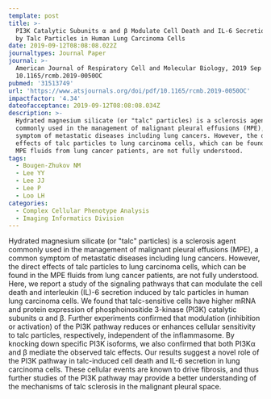 ```yaml
---
template: post
title: >-
  PI3K Catalytic Subunits α and β Modulate Cell Death and IL-6 Secretion Induced
  by Talc Particles in Human Lung Carcinoma Cells
date: 2019-09-12T08:08:08.022Z
journaltypes: Journal Paper
journal: >-
  American Journal of Respiratory Cell and Molecular Biology, 2019 Sep 12. doi:
  10.1165/rcmb.2019-0050OC
pubmed: '31513749'
url: 'https://www.atsjournals.org/doi/pdf/10.1165/rcmb.2019-0050OC'
impactfactor: '4.34'
dateofacceptance: 2019-09-12T08:08:08.034Z
description: >-
  Hydrated magnesium silicate (or "talc" particles) is a sclerosis agent
  commonly used in the management of malignant pleural effusions (MPE), a common
  symptom of metastatic diseases including lung cancers. However, the direct
  effects of talc particles to lung carcinoma cells, which can be found in the
  MPE fluids from lung cancer patients, are not fully understood.
tags:
  - Bougen-Zhukov NM
  - Lee YY
  - Lee JJ
  - Lee P
  - Loo LH
categories:
  - Complex Cellular Phenotype Analysis
  - Imaging Informatics Division
---
```

Hydrated magnesium silicate (or "talc" particles) is a sclerosis agent commonly used in the management of malignant pleural effusions (MPE), a common symptom of metastatic diseases including lung cancers. However, the direct effects of talc particles to lung carcinoma cells, which can be found in the MPE fluids from lung cancer patients, are not fully understood. Here, we report a study of the signaling pathways that can modulate the cell death and interleukin (IL)-6 secretion induced by talc particles in human lung carcinoma cells. We found that talc-sensitive cells have higher mRNA and protein expression of phosphoinositide 3-kinase (PI3K) catalytic subunits α and β. Further experiments confirmed that modulation (inhibition or activation) of the PI3K pathway reduces or enhances cellular sensitivity to talc particles, respectively, independent of the inflammasome. By knocking down specific PI3K isoforms, we also confirmed that both PI3Kα and β mediate the observed talc effects. Our results suggest a novel role of the PI3K pathway in talc-induced cell death and IL-6 secretion in lung carcinoma cells. These cellular events are known to drive fibrosis, and thus further studies of the PI3K pathway may provide a better understanding of the mechanisms of talc sclerosis in the malignant pleural space.

